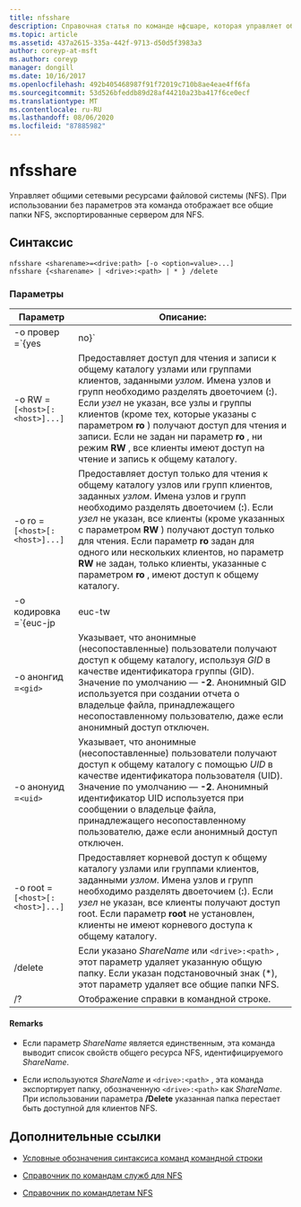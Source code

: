 ```yaml
---
title: nfsshare
description: Справочная статья по команде нфсшаре, которая управляет общими сетевыми ресурсами файловой системы (NFS).
ms.topic: article
ms.assetid: 437a2615-335a-442f-9713-d50d5f3983a3
author: coreyp-at-msft
ms.author: coreyp
manager: dongill
ms.date: 10/16/2017
ms.openlocfilehash: 492b405468987f91f72019c710b8ae4eae4ff6fa
ms.sourcegitcommit: 53d526bfeddb89d28af44210a23ba417f6ce0ecf
ms.translationtype: MT
ms.contentlocale: ru-RU
ms.lasthandoff: 08/06/2020
ms.locfileid: "87885982"
---
```

# <a name="nfsshare"></a>nfsshare

Управляет общими сетевыми ресурсами файловой системы (NFS). При использовании без параметров эта команда отображает все общие папки NFS, экспортированные сервером для NFS.

## <a name="syntax"></a>Синтаксис

```
nfsshare <sharename>=<drive:path> [-o <option=value>...]
nfsshare {<sharename> | <drive>:<path> | * } /delete
```

### <a name="parameters"></a>Параметры

| Параметр | Описание: |
| --------- | ----------- |
| -o провер =`{yes|no}` | Указывает, могут ли анонимные (несопоставленные) пользователи получить доступ к общему каталогу. |
| -o RW =`[<host>[:<host>]...]` | Предоставляет доступ для чтения и записи к общему каталогу узлами или группами клиентов, заданными *узлом*. Имена узлов и групп необходимо разделять двоеточием (**:**). Если *узел* не указан, все узлы и группы клиентов (кроме тех, которые указаны с параметром **ro** ) получают доступ для чтения и записи. Если не задан ни параметр **ro** , ни режим **RW** , все клиенты имеют доступ на чтение и запись к общему каталогу. |
| -o ro =`[<host>[:<host>]...]` | Предоставляет доступ только для чтения к общему каталогу узлов или групп клиентов, заданных *узлом*. Имена узлов и групп необходимо разделять двоеточием (**:**). Если *узел* не указан, все клиенты (кроме указанных с параметром **RW** ) получают доступ только для чтения. Если параметр **ro** задан для одного или нескольких клиентов, но параметр **RW** не задан, только клиенты, указанные с параметром **ro** , имеют доступ к общему каталогу. |
| -o кодировка =`{euc-jp|euc-tw|euc-kr|shift-jis|Big5|Ksc5601|Gb2312-80|Ansi)` | Задает языковую кодировку для настройки в общем ресурсе NFS. В общей папке можно использовать только один язык. Это значение может включать любое из следующих значений:<ul><li>**EUC-JP:** японский</li><li>**EUC-TW:** китайский</li><li>**euc-kr:** корейский</li><li>**SHIFT-JIS:** японский</li><li>**Big5:** китайский</li><li>**Ksc5601:** корейский</li><li>**GB2312-80:** Китайский (упрощенное письмо)</li><li>**ANSI:** В кодировке ANSI</li></ul> |
| -o анонгид =`<gid>` | Указывает, что анонимные (несопоставленные) пользователи получают доступ к общему каталогу, используя *GID* в качестве идентификатора группы (GID). Значение по умолчанию — **-2**. Анонимный GID используется при создании отчета о владельце файла, принадлежащего несопоставленному пользователю, даже если анонимный доступ отключен. |
| -o анонуид =`<uid>` | Указывает, что анонимные (несопоставленные) пользователи получают доступ к общему каталогу с помощью *UID* в качестве идентификатора пользователя (UID). Значение по умолчанию — **-2**. Анонимный идентификатор UID используется при сообщении о владельце файла, принадлежащего несопоставленному пользователю, даже если анонимный доступ отключен. |
| -o root =`[<host>[:<host>]...]` | Предоставляет корневой доступ к общему каталогу узлами или группами клиентов, заданными *узлом*. Имена узлов и групп необходимо разделять двоеточием (**:**). Если *узел* не указан, все клиенты получают доступ root. Если параметр **root** не установлен, клиенты не имеют корневого доступа к общему каталогу. |
| /delete | Если указано *ShareName* или `<drive>:<path>` , этот параметр удаляет указанную общую папку. Если указан подстановочный знак (*), этот параметр удаляет все общие папки NFS. |
| /? | Отображение справки в командной строке. |

#### <a name="remarks"></a>Remarks

- Если параметр *ShareName* является единственным, эта команда выводит список свойств общего ресурса NFS, идентифицируемого *ShareName*.

- Если используются *ShareName* и `<drive>:<path>` , эта команда экспортирует папку, обозначенную `<drive>:<path>` как *ShareName*. При использовании параметра **/Delete** указанная папка перестает быть доступной для клиентов NFS.

## <a name="additional-references"></a>Дополнительные ссылки

- [Условные обозначения синтаксиса команд командной строки](command-line-syntax-key.md)

- [Справочник по командам служб для NFS](services-for-network-file-system-command-reference.md)

- [Справочник по командлетам NFS](/powershell/module/nfs)
